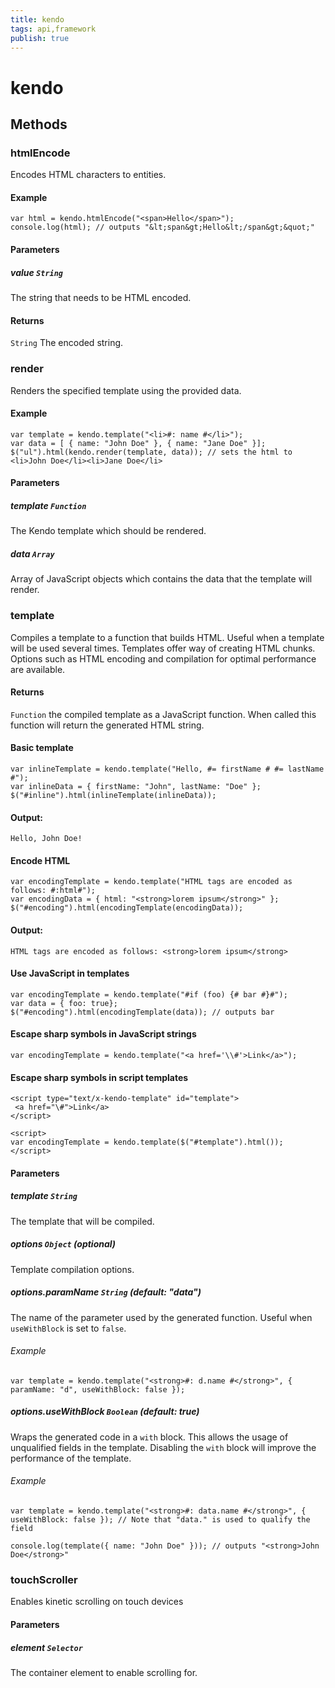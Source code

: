 ```yaml
---
title: kendo
tags: api,framework
publish: true
---
```


# kendo

## Methods

### htmlEncode

Encodes HTML characters to entities.

#### Example
    var html = kendo.htmlEncode("<span>Hello</span>");
    console.log(html); // outputs "&lt;span&gt;Hello&lt;/span&gt;&quot;"

#### Parameters

##### value `String`

The string that needs to be HTML encoded.

#### Returns

`String` The encoded string.

### render

Renders the specified template using the provided data.

#### Example
    var template = kendo.template("<li>#: name #</li>");
    var data = [ { name: "John Doe" }, { name: "Jane Doe" }];
    $("ul").html(kendo.render(template, data)); // sets the html to <li>John Doe</li><li>Jane Doe</li>

#### Parameters

##### template `Function`

The Kendo template which should be rendered.

##### data `Array`

Array of JavaScript objects which contains the data that the template will render.

### template
Compiles a template to a function that builds HTML. Useful when a template will be used several times.
Templates offer way of creating HTML chunks. Options such as HTML encoding and compilation for optimal
performance are available.

#### Returns
`Function` the compiled template as a JavaScript function. When called this function will return the generated HTML string.

#### Basic template

    var inlineTemplate = kendo.template("Hello, #= firstName # #= lastName #");
    var inlineData = { firstName: "John", lastName: "Doe" };
    $("#inline").html(inlineTemplate(inlineData));

#### Output:

    Hello, John Doe!

#### Encode HTML

    var encodingTemplate = kendo.template("HTML tags are encoded as follows: #:html#");
    var encodingData = { html: "<strong>lorem ipsum</strong>" };
    $("#encoding").html(encodingTemplate(encodingData));

#### Output:

    HTML tags are encoded as follows: <strong>lorem ipsum</strong>

#### Use JavaScript in templates

    var encodingTemplate = kendo.template("#if (foo) {# bar #}#");
    var data = { foo: true};
    $("#encoding").html(encodingTemplate(data)); // outputs bar

#### Escape sharp symbols in JavaScript strings

    var encodingTemplate = kendo.template("<a href='\\#'>Link</a>");

#### Escape sharp symbols in script templates

    <script type="text/x-kendo-template" id="template">
     <a href="\#">Link</a>
    </script>

    <script>
    var encodingTemplate = kendo.template($("#template").html());
    </script>

#### Parameters
##### template `String`

The template that will be compiled.
##### options `Object` (optional)
Template compilation options.

##### options.paramName `String` *(default: "data")*
The name of the parameter used by the generated function. Useful when `useWithBlock` is set to `false`.

###### Example
    var template = kendo.template("<strong>#: d.name #</strong>", { paramName: "d", useWithBlock: false });

##### options.useWithBlock `Boolean` *(default: true)*
Wraps the generated code in a `with` block. This allows the usage of unqualified fields in the template. Disabling the `with` block will improve
the performance of the template.

###### Example
    var template = kendo.template("<strong>#: data.name #</strong>", { useWithBlock: false }); // Note that "data." is used to qualify the field

    console.log(template({ name: "John Doe" })); // outputs "<strong>John Doe</strong>"

### touchScroller

Enables kinetic scrolling on touch devices

#### Parameters

##### element `Selector`

The container element to enable scrolling for.
